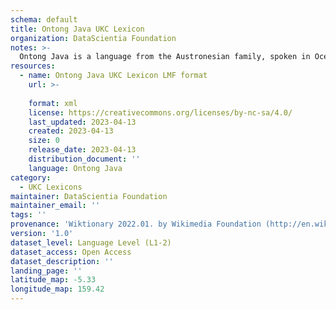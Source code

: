 ```yaml
---
schema: default
title: Ontong Java UKC Lexicon
organization: DataScientia Foundation
notes: >-
  Ontong Java is a language from the Austronesian family, spoken in Oceania. The UKC Lexicon of Ontong Java is represented as a lexico-semantic network. It consists of words, word senses, synsets, as well as sense-level and synset-level relationships.
resources:
  - name: Ontong Java UKC Lexicon LMF format
    url: >-
      
    format: xml
    license: https://creativecommons.org/licenses/by-nc-sa/4.0/
    last_updated: 2023-04-13
    created: 2023-04-13
    size: 0
    release_date: 2023-04-13
    distribution_document: ''
    language: Ontong Java
category:
  - UKC Lexicons
maintainer: DataScientia Foundation
maintainer_email: ''
tags: ''
provenance: 'Wiktionary 2022.01. by Wikimedia Foundation (http://en.wiktionary.org); KinDiv: Kinship Diversity 1.0 by Temuulen Khishigsuren (http://ukc.disi.unitn.it/index.php/kinship/); Princeton WordNet 2.1 by Princeton University (https://wordnet.princeton.edu)'
version: '1.0'
dataset_level: Language Level (L1-2)
dataset_access: Open Access
dataset_description: ''
landing_page: ''
latitude_map: -5.33
longitude_map: 159.42
---
```

